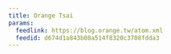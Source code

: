 ```yaml
---
title: Orange Tsai
params:
  feedlink: https://blog.orange.tw/atom.xml
  feedid: d674d1a843b08a514f8320c3708fdda3
---
```

